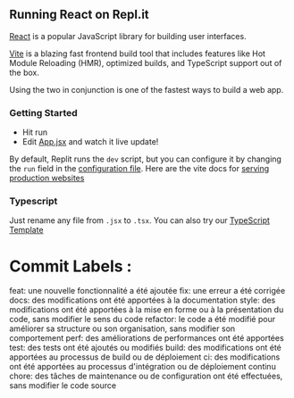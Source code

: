 ## Running React on Repl.it

[React](https://reactjs.org/) is a popular JavaScript library for building user interfaces.

[Vite](https://vitejs.dev/) is a blazing fast frontend build tool that includes features like Hot Module Reloading (HMR), optimized builds, and TypeScript support out of the box.

Using the two in conjunction is one of the fastest ways to build a web app.

### Getting Started
- Hit run
- Edit [App.jsx](#src/App.jsx) and watch it live update!

By default, Replit runs the `dev` script, but you can configure it by changing the `run` field in the [configuration file](#.replit). Here are the vite docs for [serving production websites](https://vitejs.dev/guide/build.html)

### Typescript

Just rename any file from `.jsx` to `.tsx`. You can also try our [TypeScript Template](https://replit.com/@replit/React-TypeScript)


# Commit Labels :
feat: une nouvelle fonctionnalité a été ajoutée
fix: une erreur a été corrigée
docs: des modifications ont été apportées à la documentation
style: des modifications ont été apportées à la mise en forme ou à la présentation du code, sans modifier le sens du code
refactor: le code a été modifié pour améliorer sa structure ou son organisation, sans modifier son comportement
perf: des améliorations de performances ont été apportées
test: des tests ont été ajoutés ou modifiés
build: des modifications ont été apportées au processus de build ou de déploiement
ci: des modifications ont été apportées au processus d'intégration ou de déploiement continu
chore: des tâches de maintenance ou de configuration ont été effectuées, sans modifier le code source